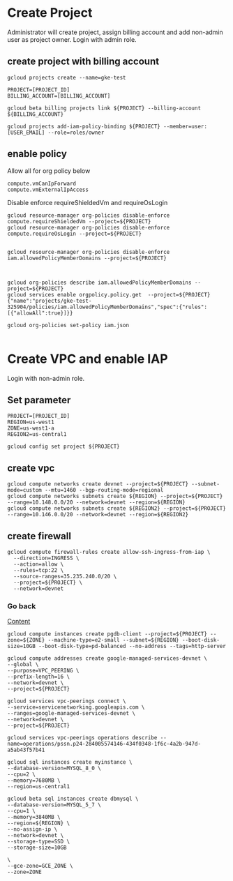 
# Create Project
Administrator will create project, assign billing account and add non-admin user as project owner.
Login with admin role.
## create project with billing account
```
gcloud projects create --name=gke-test
```
```
PROJECT=[PROJECT_ID]
BILLING_ACCOUNT=[BILLING_ACCOUNT]
```
```
gcloud beta billing projects link ${PROJECT} --billing-account ${BILLING_ACCOUNT}
```
```
gcloud projects add-iam-policy-binding ${PROJECT} --member=user:[USER_EMAIL] --role=roles/owner
```
## enable policy
Allow all for org policy below
```
compute.vmCanIpForward
compute.vmExternalIpAccess
```
Disable enforce requireShieldedVm and requireOsLogin
```
gcloud resource-manager org-policies disable-enforce compute.requireShieldedVm --project=${PROJECT}
gcloud resource-manager org-policies disable-enforce compute.requireOsLogin --project=${PROJECT}


gcloud resource-manager org-policies disable-enforce iam.allowedPolicyMemberDomains --project=${PROJECT}



gcloud org-policies describe iam.allowedPolicyMemberDomains --project=${PROJECT}
gcloud services enable orgpolicy.policy.get  --project=${PROJECT}
{"name":"projects/gke-test-325904/policies/iam.allowedPolicyMemberDomains","spec":{"rules": [{"allowAll":true}]}}

gcloud org-policies set-policy iam.json


```
# Create VPC and enable IAP
Login with non-admin role.
## Set parameter
```
PROJECT=[PROJECT_ID]
REGION=us-west1
ZONE=us-west1-a
REGION2=us-central1

gcloud config set project ${PROJECT}
```
## create vpc
```
gcloud compute networks create devnet --project=${PROJECT} --subnet-mode=custom --mtu=1460 --bgp-routing-mode=regional
gcloud compute networks subnets create ${REGION} --project=${PROJECT} --range=10.148.0.0/20 --network=devnet --region=${REGION}
gcloud compute networks subnets create ${REGION2} --project=${PROJECT} --range=10.146.0.0/20 --network=devnet --region=${REGION2}

```
## create firewall
```
gcloud compute firewall-rules create allow-ssh-ingress-from-iap \
  --direction=INGRESS \
  --action=allow \
  --rules=tcp:22 \
  --source-ranges=35.235.240.0/20 \
  --project=${PROJECT} \
  --network=devnet
```

### Go back
[Content](https://github.com/adithaha/temp/blob/main/csql/readme.md)


```
gcloud compute instances create pgdb-client --project=${PROJECT} --zone=${ZONE} --machine-type=e2-small --subnet=${REGION} --boot-disk-size=10GB --boot-disk-type=pd-balanced --no-address --tags=http-server
```
```
gcloud compute addresses create google-managed-services-devnet \
--global \
--purpose=VPC_PEERING \
--prefix-length=16 \
--network=devnet \
--project=${PROJECT}

gcloud services vpc-peerings connect \
--service=servicenetworking.googleapis.com \
--ranges=google-managed-services-devnet \
--network=devnet \
--project=${PROJECT}

gcloud services vpc-peerings operations describe --name=operations/pssn.p24-284005574146-434f0348-1f6c-4a2b-947d-a5ab43f57b41
```



```
gcloud sql instances create myinstance \
--database-version=MYSQL_8_0 \
--cpu=2 \
--memory=7680MB \
--region=us-central1

gcloud beta sql instances create dbmysql \
--database-version=MYSQL_5_7 \
--cpu=1 \
--memory=3840MB \
--region=${REGION} \
--no-assign-ip \
--network=devnet \
--storage-type=SSD \
--storage-size=10GB

\
--gce-zone=GCE_ZONE \
--zone=ZONE
```
